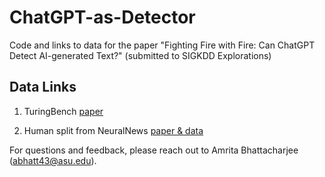 # ChatGPT-as-Detector
Code and links to data for the paper "Fighting Fire with Fire: Can ChatGPT Detect AI-generated Text?" (submitted to SIGKDD Explorations)


## Data Links

1. TuringBench [paper](https://arxiv.org/abs/2109.13296)

2. Human split from NeuralNews [paper & data](https://cs-people.bu.edu/rxtan/projects/didan/)


For questions and feedback, please reach out to Amrita Bhattacharjee (abhatt43@asu.edu).
